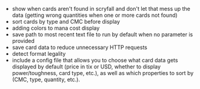 

- show when cards aren't found in scryfall and don't let that mess up the data (getting wrong quantities when one or more cards not found)
- sort cards by type and CMC before display
- adding colors to mana cost display
- save path to most recent text file to run by default when no parameter is provided
- save card data to reduce unnecessary HTTP requests
- detect format legality
- include a config file that allows you to choose what card data gets displayed by default (price in tix or USD, whether to display power/toughness, card type, etc.), as well as which properties to sort by (CMC, type, quantity, etc.).
